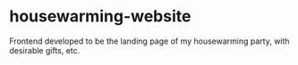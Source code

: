 # housewarming-website
Frontend developed to be the landing page of my housewarming party, with desirable gifts, etc.    